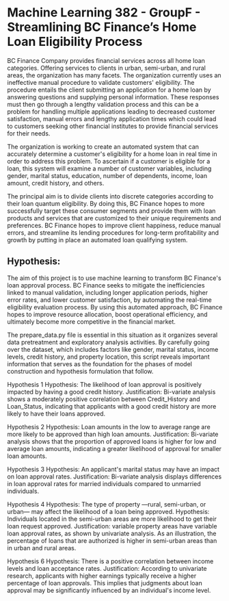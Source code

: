 # Machine Learning 382 - GroupF - Streamlining BC Finance’s Home Loan Eligibility Process

BC Finance Company provides financial services across all home loan categories. Offering services to clients in urban, semi-urban, and rural areas, the organization has many facets. The organization currently uses an ineffective manual procedure to validate customers' eligibility. The procedure entails the client submitting an application for a home loan by answering questions and supplying personal information. These responses must then go through a lengthy validation process and this can be a problem for handling multiple applications leading to decreased customer satisfaction, manual errors and lengthy application times which could lead to customers seeking other financial institutes to provide financial services for their needs.

The organization is working to create an automated system that can accurately determine a customer's eligibility for a home loan in real time in order to address this problem. To ascertain if a customer is eligible for a loan, this system will examine a number of customer variables, including gender, marital status, education, number of dependents, income, loan amount, credit history, and others.

The principal aim is to divide clients into discrete categories according to their loan quantum eligibility. By doing this, BC Finance hopes to more successfully target these consumer segments and provide them with loan products and services that are customized to their unique requirements and preferences. BC Finance hopes to improve client happiness, reduce manual errors, and streamline its lending procedures for long-term profitability and growth by putting in place an automated loan qualifying system.

## **Hypothesis:**
The aim of this project is to use machine learning to transform BC Finance's loan approval process. BC Finance seeks to mitigate the inefficiencies linked to manual validation, including longer application periods, higher error rates, and lower customer satisfaction, by automating the real-time eligibility evaluation process. By using this automated approach, BC Finance hopes to improve resource allocation, boost operational efficiency, and ultimately become more competitive in the financial market.

The prepare_data.py file is essential in this situation as it organizes several data pretreatment and exploratory analysis activities. By carefully going over the dataset, which includes factors like gender, marital status, income levels, credit history, and property location, this script reveals important information that serves as the foundation for the phases of model construction and hypothesis formulation that follow.

Hypothesis 1
Hypothesis: The likelihood of loan approval is positively impacted by having a good credit history. 
Justification: Bi-variate analysis shows a moderately positive correlation between Credit_History and Loan_Status, indicating
that applicants with a good credit history are more likely to have their loans approved. 

Hypothesis 2
Hypothesis: Loan amounts in the low to average range are more likely to be approved than high loan amounts. 
Justification: Bi-variate analysis shows that the proportion of approved loans is higher for low and average loan amounts, indicating a greater likelihood of approval for smaller loan amounts. 

Hypothesis 3
Hypothesis: An applicant's marital status may have an impact on loan approval rates. 
Justification: Bi-variate analysis displays differences in loan approval rates for married individuals compared to unmarried individuals.

Hypothesis 4
Hypothesis: The type of property —rural, semi-urban, or urban— may affect the likelihood of a loan being approved.
Hypothesis: Individuals located in the semi-urban areas are more likelihood to get their loan request approved.
Justification: variable property areas have variable loan approval rates, as shown by univariate analysis. As an illustration, the percentage of loans that are authorized is higher in semi-urban areas than in urban and rural areas.

Hypothesis 6
Hypothesis: There is a positive correlation between income levels and loan acceptance rates.
Justification: According to univariate research, applicants with higher earnings typically receive a higher percentage of loan approvals. This implies that judgments about loan approval may be significantly influenced by an individual's income level.